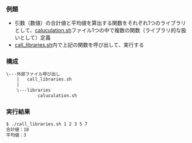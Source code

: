 ### 例題
* 引数（数値）の合計値と平均値を算出する関数をそれぞれ1つのライブラリとして、[caluculation.sh](libraries/caluculation.sh)ファイル1つの中で複数の関数（ライブラリ的な扱いとして）定義
* [call_libraries.sh](call_libraries.sh)内で上記の関数を呼び出して、実行する

### 構成
```bash
\---外部ファイル呼び出し
    |   call_libraries.sh
    |
    \---libraries
            caluculation.sh
```

### 実行結果
```bash
$ ./call_libraries.sh 1 2 3 5 7
合計値：18
平均値：3
```